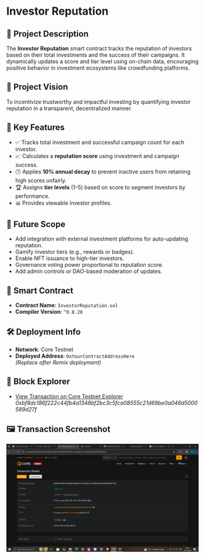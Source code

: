 # Investor Reputation

## 📌 Project Description

The **Investor Reputation** smart contract tracks the reputation of investors based on their total investments and the success of their campaigns. It dynamically updates a score and tier level using on-chain data, encouraging positive behavior in investment ecosystems like crowdfunding platforms.

## 🎯 Project Vision

To incentivize trustworthy and impactful investing by quantifying investor reputation in a transparent, decentralized manner.

## 🚀 Key Features

- ✅ Tracks total investment and successful campaign count for each investor.
- 📈 Calculates a **reputation score** using investment and campaign success.
- 🕒 Applies **10% annual decay** to prevent inactive users from retaining high scores unfairly.
- 🏆 Assigns **tier levels** (1–5) based on score to segment investors by performance.
- 📊 Provides viewable investor profiles.

## 🔮 Future Scope

- Add integration with external investment platforms for auto-updating reputation.
- Gamify investor tiers (e.g., rewards or badges).
- Enable NFT issuance to high-tier investors.
- Governance voting power proportional to reputation score.
- Add admin controls or DAO-based moderation of updates.

## 📄 Smart Contract

- **Contract Name**: `InvestorReputation.sol`
- **Compiler Version**: `^0.8.20`

## 🛠 Deployment Info

- **Network**: Core Testnet
- **Deployed Address**: `0xYourContractAddressHere`  
  *(Replace after Remix deployment)*

## 🔗 Block Explorer

- [View Transaction on Core Testnet Explorer](https://scan.test2.btcs.network/)  
  *0xbf8dc186f222c44fb4a1348bf2bc3c5fca08555c21d69be0a046d5000589d27f*

## 🖼 Transaction Screenshot

![Transaction Screenshot](screenshot.png)  



